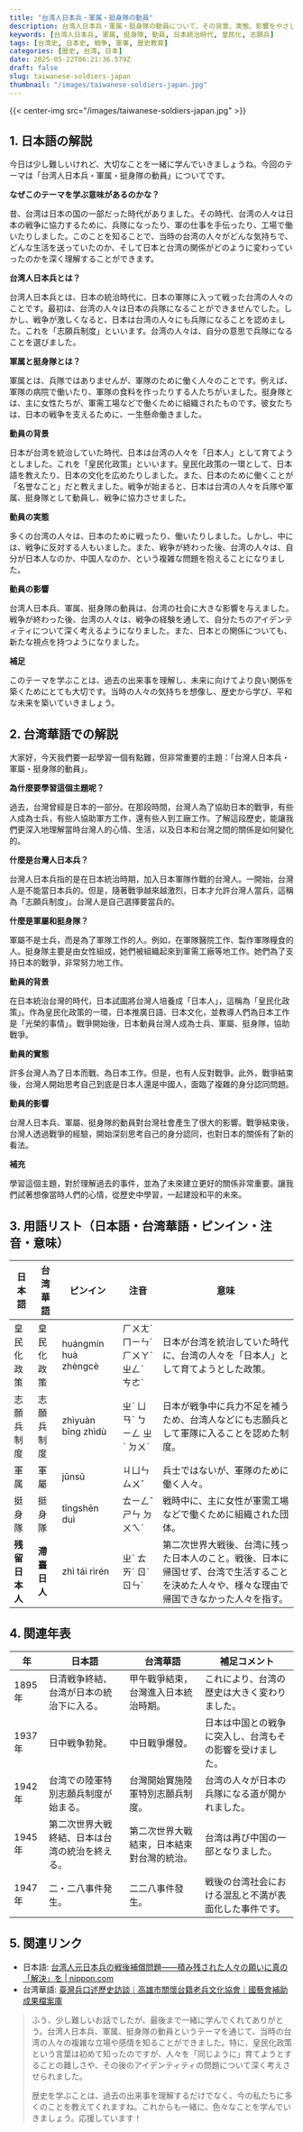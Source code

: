 ```yaml
---
title: "台湾人日本兵・軍属・挺身隊の動員"
description: 台湾人日本兵・軍属・挺身隊の動員について、その背景、実態、影響をやさしい日本語と台湾華語で解説します。
keywords: [台湾人日本兵, 軍属, 挺身隊, 動員, 日本統治時代, 皇民化, 志願兵]
tags: [台湾史, 日本史, 戦争, 軍事, 歴史教育]
categories: [歴史, 台湾, 日本]
date: 2025-05-22T06:21:36.579Z
draft: false
slug: taiwanese-soldiers-japan
thumbnail: "/images/taiwanese-soldiers-japan.jpg"
---
```


{{< center-img src="/images/taiwanese-soldiers-japan.jpg" >}}

## 1. 日本語の解説

今日は少し難しいけれど、大切なことを一緒に学んでいきましょうね。今回のテーマは「台湾人日本兵・軍属・挺身隊の動員」についてです。

**なぜこのテーマを学ぶ意味があるのかな？**

昔、台湾は日本の国の一部だった時代がありました。その時代、台湾の人々は日本の戦争に協力するために、兵隊になったり、軍の仕事を手伝ったり、工場で働いたりしました。このことを知ることで、当時の台湾の人々がどんな気持ちで、どんな生活を送っていたのか、そして日本と台湾の関係がどのように変わっていったのかを深く理解することができます。

**台湾人日本兵とは？**

台湾人日本兵とは、日本の統治時代に、日本の軍隊に入って戦った台湾の人々のことです。最初は、台湾の人々は日本の兵隊になることができませんでした。しかし、戦争が激しくなると、日本は台湾の人々にも兵隊になることを認めました。これを「志願兵制度」といいます。台湾の人々は、自分の意思で兵隊になることを選びました。

**軍属と挺身隊とは？**

軍属とは、兵隊ではありませんが、軍隊のために働く人々のことです。例えば、軍隊の病院で働いたり、軍隊の食料を作ったりする人たちがいました。挺身隊とは、主に女性たちが、軍需工場などで働くために組織されたものです。彼女たちは、日本の戦争を支えるために、一生懸命働きました。

**動員の背景**

日本が台湾を統治していた時代、日本は台湾の人々を「日本人」として育てようとしました。これを「皇民化政策」といいます。皇民化政策の一環として、日本語を教えたり、日本の文化を広めたりしました。また、日本のために働くことが「名誉なこと」だと教えました。戦争が始まると、日本は台湾の人々を兵隊や軍属、挺身隊として動員し、戦争に協力させました。

**動員の実態**

多くの台湾の人々は、日本のために戦ったり、働いたりしました。しかし、中には、戦争に反対する人もいました。また、戦争が終わった後、台湾の人々は、自分が日本人なのか、中国人なのか、という複雑な問題を抱えることになりました。

**動員の影響**

台湾人日本兵、軍属、挺身隊の動員は、台湾の社会に大きな影響を与えました。戦争が終わった後、台湾の人々は、戦争の経験を通して、自分たちのアイデンティティについて深く考えるようになりました。また、日本との関係についても、新たな視点を持つようになりました。

**補足**

このテーマを学ぶことは、過去の出来事を理解し、未来に向けてより良い関係を築くためにとても大切です。当時の人々の気持ちを想像し、歴史から学び、平和な未来を築いていきましょう。

## 2. 台湾華語での解説

大家好，今天我們要一起學習一個有點難，但非常重要的主題：「台灣人日本兵・軍屬・挺身隊的動員」。

**為什麼要學習這個主題呢？**

過去，台灣曾經是日本的一部分。在那段時間，台灣人為了協助日本的戰爭，有些人成為士兵，有些人協助軍方工作，還有些人到工廠工作。了解這段歷史，能讓我們更深入地理解當時台灣人的心情、生活，以及日本和台灣之間的關係是如何變化的。

**什麼是台灣人日本兵？**

台灣人日本兵指的是在日本統治時期，加入日本軍隊作戰的台灣人。一開始，台灣人是不能當日本兵的。但是，隨著戰爭越來越激烈，日本才允許台灣人當兵，這稱為「志願兵制度」。台灣人是自己選擇要當兵的。

**什麼是軍屬和挺身隊？**

軍屬不是士兵，而是為了軍隊工作的人。例如，在軍隊醫院工作、製作軍隊糧食的人。挺身隊主要是由女性組成，她們被組織起來到軍需工廠等地工作。她們為了支持日本的戰爭，非常努力地工作。

**動員的背景**

在日本統治台灣的時代，日本試圖將台灣人培養成「日本人」，這稱為「皇民化政策」。作為皇民化政策的一環，日本推廣日語、日本文化，並教導人們為日本工作是「光榮的事情」。戰爭開始後，日本動員台灣人成為士兵、軍屬、挺身隊，協助戰爭。

**動員的實態**

許多台灣人為了日本而戰、為日本工作。但是，也有人反對戰爭。此外，戰爭結束後，台灣人開始思考自己到底是日本人還是中國人，面臨了複雜的身分認同問題。

**動員的影響**

台灣人日本兵、軍屬、挺身隊的動員對台灣社會產生了很大的影響。戰爭結束後，台灣人透過戰爭的經驗，開始深刻思考自己的身分認同，也對日本的關係有了新的看法。

**補充**

學習這個主題，對於理解過去的事件，並為了未來建立更好的關係非常重要。讓我們試著想像當時人們的心情，從歷史中學習，一起建設和平的未來。

## 3. 用語リスト（日本語・台湾華語・ピンイン・注音・意味）

| 日本語     | 台湾華語   | ピンイン    | 注音    | 意味                                                                         |
| -------- | -------- | -------- | ----- | -------------------------------------------------------------------------- |
| 皇民化政策   | 皇民化政策   | huángmín huà zhèngcè | ㄏㄨㄤˊ ㄇㄧㄣˊ ㄏㄨㄚˋ ㄓㄥˋ ㄘㄜˋ | 日本が台湾を統治していた時代に、台湾の人々を「日本人」として育てようとした政策。                      |
| 志願兵制度   | 志願兵制度   | zhìyuàn bīng zhìdù | ㄓˋ ㄩㄢˋ ㄅㄧㄥ ㄓˋ ㄉㄨˋ | 日本が戦争中に兵力不足を補うため、台湾人などにも志願兵として軍隊に入ることを認めた制度。                                |
| 軍属      | 軍屬      | jūnsǔ | ㄐㄩㄣ ㄙㄨˇ    | 兵士ではないが、軍隊のために働く人々。                                                               |
| 挺身隊     | 挺身隊     | tǐngshēn duì | ㄊㄧㄥˇ ㄕㄣ ㄉㄨㄟˋ | 戦時中に、主に女性が軍需工場などで働くために組織された団体。                                                         |
| **残留日本人** | **滯臺日人** | zhì tái rìrén | ㄓˋ ㄊㄞˊ ㄖˋ ㄖㄣˊ   | 第二次世界大戦後、台湾に残った日本人のこと。戦後、日本に帰国せず、台湾で生活することを決めた人々や、様々な理由で帰国できなかった人々を指す。 |

## 4. 関連年表

| 年      | 日本語                                                       | 台湾華語                                                     | 補足コメント                                                                      |
| ------- | ---------------------------------------------------------- | ---------------------------------------------------------- | -------------------------------------------------------------------------- |
| 1895年  | 日清戦争終結、台湾が日本の統治下に入る。                                            | 甲午戰爭結束，台灣進入日本統治時期。                                          | これにより、台湾の歴史は大きく変わりました。                                                              |
| 1937年  | 日中戦争勃発。                                                   | 中日戰爭爆發。                                                   | 日本は中国との戦争に突入し、台湾もその影響を受けました。                                                          |
| 1942年  | 台湾での陸軍特別志願兵制度が始まる。                                          | 台灣開始實施陸軍特別志願兵制度。                                          | 台湾の人々が日本の兵隊になる道が開かれました。                                                              |
| 1945年  | 第二次世界大戦終結、日本は台湾の統治を終える。                                        | 第二次世界大戰結束，日本結束對台灣的統治。                                        | 台湾は再び中国の一部となりました。                                                                |
| 1947年  | 二・二八事件発生。                                                  | 二二八事件發生。                                                  | 戦後の台湾社会における混乱と不満が表面化した事件です。                                                            |

## 5. 関連リンク

*   日本語: [台湾人元日本兵の戦後補償問題――積み残された人々の願いに真の「解決」を | nippon.com](https://www.nippon.com/ja/japan-topics/g00972/)
*   台湾華語: [臺灣兵口述歷史訪談｜高雄市關懷台籍老兵文化協會｜國藝會補助成果檔案庫](https://archive.ncafroc.org.tw/result?id=cb1a7443ef1a44d7849c94250192cb0d)

> ふう、少し難しいお話でしたが、最後まで一緒に学んでくれてありがとう。台湾人日本兵、軍属、挺身隊の動員というテーマを通じて、当時の台湾の人々の複雑な立場や感情を知ることができました。特に、皇民化政策という言葉は初めて知ったのですが、人々を「同じように」育てようとすることの難しさや、その後のアイデンティティの問題について深く考えさせられました。
>
> 歴史を学ぶことは、過去の出来事を理解するだけでなく、今の私たちに多くのことを教えてくれますね。これからも一緒に、色々なことを学んでいきましょう。応援しています！
